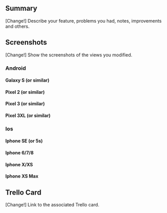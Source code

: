 ## Summary

[Change!] Describe your feature, problems you had, notes, improvements and others.

## Screenshots

[Change!] Show the screenshots of the views you modified.

### Android

#### Galaxy S (or similar)

#### Pixel 2 (or similar)

#### Pixel 3 (or similar)

#### Pixel 3XL (or similar)

### Ios

#### Iphone SE (or 5s)

#### Iphone 6/7/8

#### Iphone X/XS

#### Iphone XS Max

## Trello Card

[Change!] Link to the associated Trello card.
